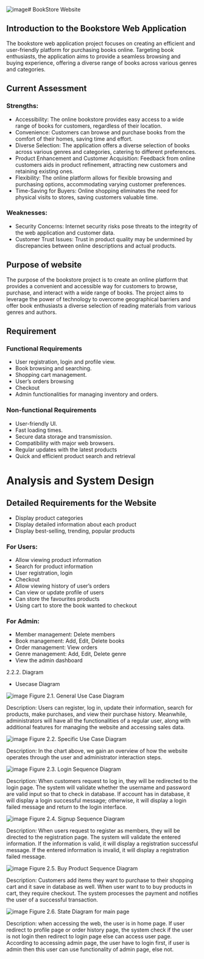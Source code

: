 ![image](https://github.com/nkl04/BookStore_PRJ301/assets/131468660/2b390a72-70ae-4e6c-96c2-5d2e02733c75)# BookStore Website
## Introduction to the Bookstore Web Application 
The bookstore web application project focuses on creating an efficient and user-friendly platform for purchasing books online. Targeting book enthusiasts, the application aims to provide a seamless browsing and buying experience, offering a diverse range of books across various genres and categories. 

## Current Assessment  
  ### Strengths: 
  - Accessibility: The online bookstore provides easy access to a wide range of books for customers, regardless of their location.  
  - Convenience: Customers can browse and purchase books from the comfort of their homes, saving time and effort. 
  - Diverse Selection: The application offers a diverse selection of books across various genres and categories, catering to different preferences. 
  - Product Enhancement and Customer Acquisition: Feedback from online customers aids in product refinement, attracting new customers and retaining existing ones. 
  - Flexibility: The online platform allows for flexible browsing and purchasing options, accommodating varying customer preferences. 
  - Time-Saving for Buyers: Online shopping eliminates the need for physical visits to stores, saving customers valuable time.
    
  ### Weaknesses:
  - Security Concerns: Internet security risks pose threats to the integrity of the web application and customer data.  
  - Customer Trust Issues: Trust in product quality may be undermined by discrepancies between online descriptions and actual products.
    
## Purpose of website 
The purpose of the bookstore project is to create an online platform that provides a convenient and accessible way for customers to browse, purchase, and interact with a wide range of books. The project aims to leverage the power of technology to overcome geographical barriers and offer book enthusiasts a diverse selection of reading materials from various genres and authors. 

## Requirement 
### Functional Requirements 
  - User registration, login and profile view. 
  - Book browsing and searching. 
  - Shopping cart management. 
  - User’s orders browsing  
  - Checkout  
  - Admin functionalities for managing inventory and orders.
    
### Non-functional Requirements 
  - User-friendly UI. 
  - Fast loading times. 
  - Secure data storage and transmission. 
  - Compatibility with major web browsers. 
  - Regular updates with the latest products 
  - Quick and efficient product search and retrieval  

# Analysis and System Design 

## Detailed Requirements for the Website 
- Display product categories 
- Display detailed information about each product 
- Display best-selling, trending, popular products
  
### For Users: 
- Allow viewing product information 
- Search for product information 
- User registration, login 
- Checkout 
- Allow viewing history of user’s orders 
- Can view or update profile of users 
- Can store the favourites products 
- Using cart to store the book wanted to checkout
  
### For Admin: 
- Member management: Delete members 
- Book management: Add, Edit, Delete books 
- Order management: View orders 
- Genre management: Add, Edit, Delete genre 
- View the admin dashboard  

2.2.2. Diagram 

* Usecase Diagram 

![image](https://github.com/nkl04/BookStore_PRJ301/assets/131468660/a855c0e1-0c73-40ba-9819-3e89a36b1470)
Figure 2.1. General Use Case Diagram 

Description: Users can register, log in, update their information, search for products, make purchases, and view their purchase history. Meanwhile, administrators will have all the functionalities of a regular user, along with additional features for managing the website and accessing sales data. 

 
![image](https://github.com/nkl04/BookStore_PRJ301/assets/131468660/2b657479-c863-48aa-a094-d62c422fb1ce)
Figure 2.2. Specific Use Case Diagram 

Description: In the chart above, we gain an overview of how the website operates through the user and administrator interaction steps. 


![image](https://github.com/DungNVHE182057/PRJ301_Assignment_HE182057/assets/131468660/6184d5d2-c248-480f-aa93-26ec0d374021)
Figure 2.3. Login Sequence Diagram 

Description: When customers request to log in, they will be redirected to the login page. The system will validate whether the username and password are valid input so that to check in database. If account has in database, it will display a login successful message; otherwise, it will display a login failed message and return to the login interface. 


![image](https://github.com/DungNVHE182057/PRJ301_Assignment_HE182057/assets/131468660/3575c592-f6c8-48c3-8eca-2e9f36403f1a)
Figure 2.4. Signup Sequence Diagram 

Description: When users request to register as members, they will be directed to the registration page. The system will validate the entered information. If the information is valid, it will display a registration successful message. If the entered information is invalid, it will display a registration failed message. 

 
![image](https://github.com/DungNVHE182057/PRJ301_Assignment_HE182057/assets/131468660/2c2bce56-7f2e-4d9d-957a-d3b0ad246a14)
Figure 2.5. Buy Product Sequence Diagram 


Description: Customers add items they want to purchase to their shopping cart and it save in database as well. When user want to to buy products in cart, they require checkout. The system processes the payment and notifies the user of a successful transaction. 

 
![image](https://github.com/DungNVHE182057/PRJ301_Assignment_HE182057/assets/131468660/1970db8c-26f4-4f16-b888-4001a5c96157)
Figure 2.6. State Diagram for main page 

 
Description: when accessing the web, the user is in home page. If user redirect to profile page or order history page, the system check if the user is not login then redirect to login page else can access user page. According to accessing admin page, the user have to login first, if user is admin then this user can use functionality of admin page, else not. 
